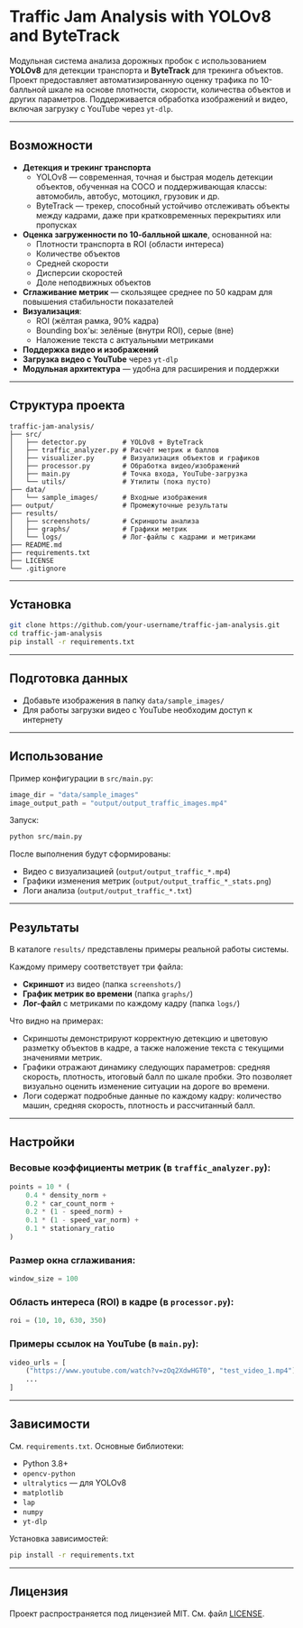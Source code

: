 # Traffic Jam Analysis with YOLOv8 and ByteTrack

Модульная система анализа дорожных пробок с использованием **YOLOv8** для детекции транспорта и **ByteTrack** для трекинга объектов. Проект предоставляет автоматизированную оценку трафика по 10-балльной шкале на основе плотности, скорости, количества объектов и других параметров. Поддерживается обработка изображений и видео, включая загрузку с YouTube через `yt-dlp`.

---

## Возможности

- **Детекция и трекинг транспорта**
  - YOLOv8 — современная, точная и быстрая модель детекции объектов, обученная на COCO и поддерживающая классы: автомобиль, автобус, мотоцикл, грузовик и др.
  - ByteTrack — трекер, способный устойчиво отслеживать объекты между кадрами, даже при кратковременных перекрытиях или пропусках
- **Оценка загруженности по 10-балльной шкале**, основанной на:
  - Плотности транспорта в ROI (области интереса)
  - Количестве объектов
  - Средней скорости
  - Дисперсии скоростей
  - Доле неподвижных объектов
- **Сглаживание метрик** — скользящее среднее по 50 кадрам для повышения стабильности показателей
- **Визуализация**:
  - ROI (жёлтая рамка, 90% кадра)
  - Bounding box'ы: зелёные (внутри ROI), серые (вне)
  - Наложение текста с актуальными метриками
- **Поддержка видео и изображений**
- **Загрузка видео с YouTube** через `yt-dlp`
- **Модульная архитектура** — удобна для расширения и поддержки

---

## Структура проекта

```
traffic-jam-analysis/
├── src/
│   ├── detector.py         # YOLOv8 + ByteTrack
│   ├── traffic_analyzer.py # Расчёт метрик и баллов
│   ├── visualizer.py       # Визуализация объектов и графиков
│   ├── processor.py        # Обработка видео/изображений
│   ├── main.py             # Точка входа, YouTube-загрузка
│   └── utils/              # Утилиты (пока пусто)
├── data/
│   └── sample_images/      # Входные изображения
├── output/                 # Промежуточные результаты
├── results/
│   ├── screenshots/        # Скриншоты анализа
│   ├── graphs/             # Графики метрик
│   └── logs/               # Лог-файлы с кадрами и метриками
├── README.md
├── requirements.txt
├── LICENSE
└── .gitignore
```

---

## Установка

```bash
git clone https://github.com/your-username/traffic-jam-analysis.git
cd traffic-jam-analysis
pip install -r requirements.txt
```

---

## Подготовка данных

- Добавьте изображения в папку `data/sample_images/`
- Для работы загрузки видео с YouTube необходим доступ к интернету

---

## Использование

Пример конфигурации в `src/main.py`:

```python
image_dir = "data/sample_images"
image_output_path = "output/output_traffic_images.mp4"
```

Запуск:

```bash
python src/main.py
```

После выполнения будут сформированы:

- Видео с визуализацией (`output/output_traffic_*.mp4`)
- Графики изменения метрик (`output/output_traffic_*_stats.png`)
- Логи анализа (`output/output_traffic_*.txt`)

---

## Результаты

В каталоге `results/` представлены примеры реальной работы системы.

Каждому примеру соответствует три файла:
- **Скриншот** из видео (папка `screenshots/`)
- **График метрик во времени** (папка `graphs/`)
- **Лог-файл** с метриками по каждому кадру (папка `logs/`)

Что видно на примерах:
- Скриншоты демонстрируют корректную детекцию и цветовую разметку объектов в кадре, а также наложение текста с текущими значениями метрик.
- Графики отражают динамику следующих параметров: средняя скорость, плотность, итоговый балл по шкале пробки. Это позволяет визуально оценить изменение ситуации на дороге во времени.
- Логи содержат подробные данные по каждому кадру: количество машин, средняя скорость, плотность и рассчитанный балл.

---

## Настройки

### Весовые коэффициенты метрик (в `traffic_analyzer.py`):

```python
points = 10 * (
    0.4 * density_norm +
    0.2 * car_count_norm +
    0.2 * (1 - speed_norm) +
    0.1 * (1 - speed_var_norm) +
    0.1 * stationary_ratio
)
```

### Размер окна сглаживания:

```python
window_size = 100
```

### Область интереса (ROI) в кадре (в `processor.py`):

```python
roi = (10, 10, 630, 350)
```

### Примеры ссылок на YouTube (в `main.py`):

```python
video_urls = [
    ("https://www.youtube.com/watch?v=zOq2XdwHGT0", "test_video_1.mp4"),
    ...
]
```

---

## Зависимости

См. `requirements.txt`. Основные библиотеки:

- Python 3.8+
- `opencv-python`
- `ultralytics` — для YOLOv8
- `matplotlib`
- `lap`
- `numpy`
- `yt-dlp`

Установка зависимостей:

```bash
pip install -r requirements.txt
```

---

## Лицензия

Проект распространяется под лицензией MIT. См. файл [LICENSE](./LICENSE).